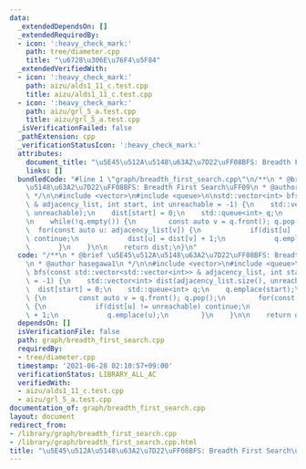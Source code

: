 ```yaml
---
data:
  _extendedDependsOn: []
  _extendedRequiredBy:
  - icon: ':heavy_check_mark:'
    path: tree/diameter.cpp
    title: "\u6728\u306E\u76F4\u5F84"
  _extendedVerifiedWith:
  - icon: ':heavy_check_mark:'
    path: aizu/alds1_11_c.test.cpp
    title: aizu/alds1_11_c.test.cpp
  - icon: ':heavy_check_mark:'
    path: aizu/grl_5_a.test.cpp
    title: aizu/grl_5_a.test.cpp
  _isVerificationFailed: false
  _pathExtension: cpp
  _verificationStatusIcon: ':heavy_check_mark:'
  attributes:
    document_title: "\u5E45\u512A\u5148\u63A2\u7D22\uFF08BFS: Breadth First Search\uFF09"
    links: []
  bundledCode: "#line 1 \"graph/breadth_first_search.cpp\"\n/**\n * @brief \u5E45\u512A\
    \u5148\u63A2\u7D22\uFF08BFS: Breadth First Search\uFF09\n * @author hasegawa1\n\
    \ */\n\n#include <vector>\n#include <queue>\n\nstd::vector<int> bfs(const std::vector<std::vector<int>>\
    \ & adjacency_list, int start, int unreachable = -1) {\n    std::vector<int> dist(adjacency_list.size(),\
    \ unreachable);\n    dist[start] = 0;\n    std::queue<int> q;\n    q.emplace(start);\n\
    \n    while(!q.empty()) {\n        const auto v = q.front(); q.pop();\n      \
    \  for(const auto u: adjacency_list[v]) {\n            if(dist[u] != unreachable)\
    \ continue;\n            dist[u] = dist[v] + 1;\n            q.emplace(u);\n \
    \       }\n    }\n\n    return dist;\n}\n"
  code: "/**\n * @brief \u5E45\u512A\u5148\u63A2\u7D22\uFF08BFS: Breadth First Search\uFF09\
    \n * @author hasegawa1\n */\n\n#include <vector>\n#include <queue>\n\nstd::vector<int>\
    \ bfs(const std::vector<std::vector<int>> & adjacency_list, int start, int unreachable\
    \ = -1) {\n    std::vector<int> dist(adjacency_list.size(), unreachable);\n  \
    \  dist[start] = 0;\n    std::queue<int> q;\n    q.emplace(start);\n\n    while(!q.empty())\
    \ {\n        const auto v = q.front(); q.pop();\n        for(const auto u: adjacency_list[v])\
    \ {\n            if(dist[u] != unreachable) continue;\n            dist[u] = dist[v]\
    \ + 1;\n            q.emplace(u);\n        }\n    }\n\n    return dist;\n}\n"
  dependsOn: []
  isVerificationFile: false
  path: graph/breadth_first_search.cpp
  requiredBy:
  - tree/diameter.cpp
  timestamp: '2021-06-28 02:10:57+09:00'
  verificationStatus: LIBRARY_ALL_AC
  verifiedWith:
  - aizu/alds1_11_c.test.cpp
  - aizu/grl_5_a.test.cpp
documentation_of: graph/breadth_first_search.cpp
layout: document
redirect_from:
- /library/graph/breadth_first_search.cpp
- /library/graph/breadth_first_search.cpp.html
title: "\u5E45\u512A\u5148\u63A2\u7D22\uFF08BFS: Breadth First Search\uFF09"
---
```

